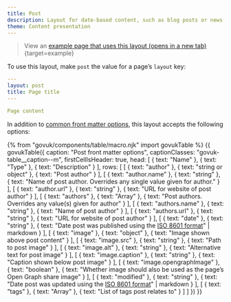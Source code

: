```yaml
---
title: Post
description: Layout for date-based content, such as blog posts or news items.
theme: Content presentation
---
```


> View an [example page that uses this layout (opens in a new tab)](/example/post){target=example}

To use this layout, make `post` the value for a page’s `layout` key:

```yaml
---
layout: post
title: Page title
---

Page content
```

In addition to [common front matter options](/layouts/front-matter-options), this layout accepts the following options:

{% from "govuk/components/table/macro.njk" import govukTable %}
{{ govukTable({
  caption: "Post front matter options",
  captionClasses: "govuk-table__caption--m",
  firstCellIsHeader: true,
  head: [
    { text: "Name" },
    { text: "Type" },
    { text: "Description" }
  ],
  rows: [
    [
      { text: "author" },
      { text: "string or object" },
      { text: "Post author" }
    ],
    [
      { text: "author.name" },
      { text: "string" },
      { text: "Name of post author. Overrides any single value given for author." }
    ],
    [
      { text: "author.url" },
      { text: "string" },
      { text: "URL for website of post author" }
    ],
    [
      { text: "authors" },
      { text: "Array" },
      { text: "Post authors. Overrides any value(s) given for author" }
    ],
    [
      { text: "authors.name" },
      { text: "string" },
      { text: "Name of post author" }
    ],
    [
      { text: "authors.url" },
      { text: "string" },
      { text: "URL for website of post author" }
    ],
    [
      { text: "date" },
      { text: "string" },
      { text: "Date post was published using the [ISO 8601 format](https://en.wikipedia.org/wiki/ISO_8601)" | markdown }
    ],
    [
      { text: "image" },
      { text: "object" },
      { text: "Image shown above post content" }
    ],
    [
      { text: "image.src" },
      { text: "string" },
      { text: "Path to post image" }
    ],
    [
      { text: "image.alt" },
      { text: "string" },
      { text: "Alternative text for post image" }
    ],
    [
      { text: "image.caption" },
      { text: "string" },
      { text: "Caption shown below post image" }
    ],
    [
      { text: "image.opengraphImage" },
      { text: "boolean" },
      { text: "Whether image should also be used as the page’s Open Graph share image" }
    ],
    [
      { text: "modified" },
      { text: "string" },
      { text: "Date post was updated using the [ISO 8601 format](https://en.wikipedia.org/wiki/ISO_8601)" | markdown }
    ],
    [
      { text: "tags" },
      { text: "Array" },
      { text: "List of tags post relates to" }
    ]
  ]
}) }}
